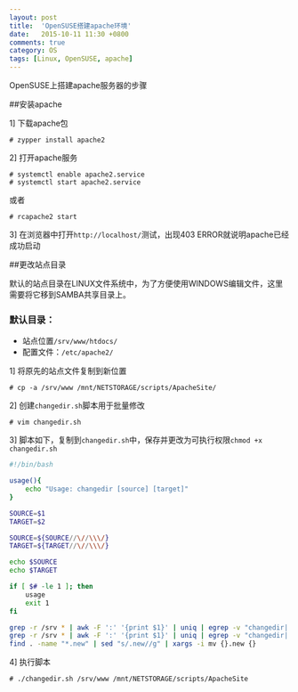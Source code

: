 ```yaml
---
layout: post
title:  'OpenSUSE搭建apache环境'
date:   2015-10-11 11:30 +0800
comments: true
category: OS
tags: [Linux, OpenSUSE, apache]
---
```


OpenSUSE上搭建apache服务器的步骤

##安装apache

1] 下载apache包  

```
# zypper install apache2
```

2] 打开apache服务  

```
# systemctl enable apache2.service
# systemctl start apache2.service
```  

或者  

```
# rcapache2 start
```

3] 在浏览器中打开`http://localhost/`测试，出现403 ERROR就说明apache已经成功启动  


##更改站点目录  

默认的站点目录在LINUX文件系统中，为了方便使用WINDOWS编辑文件，这里需要将它移到SAMBA共享目录上。  

### 默认目录：  
- 站点位置`/srv/www/htdocs/`  
- 配置文件：`/etc/apache2/`  

1] 将原先的站点文件复制到新位置  

```
# cp -a /srv/www /mnt/NETSTORAGE/scripts/ApacheSite/
```

2] 创建`changedir.sh`脚本用于批量修改  

```
# vim changedir.sh
```

3] 脚本如下，复制到`changedir.sh`中，保存并更改为可执行权限`chmod +x changedir.sh`  

```bash
#!/bin/bash

usage(){
    echo "Usage: changedir [source] [target]"
}

SOURCE=$1
TARGET=$2

SOURCE=${SOURCE//\//\\\/}
TARGET=${TARGET//\//\\\/}

echo $SOURCE
echo $TARGET

if [ $# -le 1 ]; then
    usage
    exit 1
fi

grep -r /srv * | awk -F ':' '{print $1}' | uniq | egrep -v "changedir|.new|.bak" | xargs -i cp {} {}.bak
grep -r /srv * | awk -F ':' '{print $1}' | uniq | egrep -v "changedir|.new|.bak" |  xargs -i sh -c "sed 's/$SOURCE/$TARGET/g' {} > {}.new"
find . -name "*.new" | sed "s/.new//g" | xargs -i mv {}.new {}
```  

4] 执行脚本  

```
# ./changedir.sh /srv/www /mnt/NETSTORAGE/scripts/ApacheSite
```
